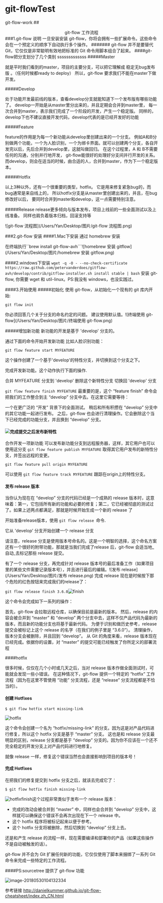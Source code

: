 # git-flowTest
git-flow-work
##<center>git-flow 工作流程</center>
###1.git-flow 说明
一旦安装安装 git-flow，你将会拥有一些扩展命令。这些命令会在一个预定义的顺序下自动执行多个操作。
#######
git-flow 并不是要替代 Git，它仅仅是非常聪明有效地把标准的 Git 命令用脚本组合了起来。
####git-flow把分支划分了几个类别
sssssssssssss
#####Master

就是平时我们看到的master，项目的主要分支，可以把它理解成  稳定无bug发布版 。（任何时候都ready to deploy）
所以，git-flow 要求我们不能在master下做开发。

#####Develop

处于功能开发最前线的版本，查看develop分支就能知道下一个发布版有哪些功能了。
develop一开始是从master里分出来的，并且定期会合并到master里，
每一次合并到master，表示我们完成了一个阶段的开发，产生一个稳定版。
同样的，develop下也不建议直接开发代码，develop代表的是已经开发好的功能

#####Feature


feature的作用是为每一个新功能从develop里创建出来的一个分支。
例如A和B分别做两个功能，一个为人脸识别，一个为绑卡界面。就可以创建两个分支，各自开发完以后，先后合并到develop里，这就叫做回归。
在这个过程里，A 和 B不需要任何的沟通，分别并行地开发，
git-flow能很好的处理好分支间并行开发的关系。
而develop，则会在适当的时候，由合适的人，合并到master，作为下一个稳定版本。

#####Hotfix

以上3种以外，还有一个很重要的类型，hotfix。
它是用来修复紧急bug的，而bug通常是来自线上的，
所以hotfix分支是从master里创建出来的，并且，在bug修改好以后，
要同时合并到master和develop，这一点需要特别注意。

#####Release
release更多倾向与版本发布，项目上线前的一些全面测试以及上线准备。
同样也肩负着版本归档，回滚支持等

![git-flow 流程图](/Users/Yan/Desktop/图片/git-flow 流程图.png)

###2.git-flow 安装
####1.Mac下安装
通过 homebrew 安装

在终端执行``brew install git-flow-avh```![homebrew 安装 gitflow](/Users/Yan/Desktop/图片/homebrew 安装 gitflow.png)

####2.windows下安装
``wget -q -O - --no-check-certificate https://raw.github.com/petervanderdoes/gitflow-avh/develop/contrib/gitflow-installer.sh install stable | bash``
安装 git-flow, 你需要 wget 和 util-linux。PS:我没有 windows，也没实践过。

####3.开始使用
#####初始化
使用 git-flow，从初始化一个现有的 git 库内开始:

``git flow init``

你必须回答几个关于分支的命名约定的问题。
建议使用默认值。![终端使用 git-flow](/Users/Yan/Desktop/图片/终端使用 git-flow.png)





#####增加新功能
新功能的开发是基于 'develop' 分支的。

通过下面的命令开始开发新功能 比如人脸识别功能：

``git flow feature start MYFEATURE``

这个操作创建了一个基于'develop'的特性分支，并切换到这个分支之下。

完成开发新功能。这个动作执行下面的操作.

合并 MYFEATURE 分支到 'develop'
删除这个新特性分支
切换回 'develop' 分支

``git flow feature finish MYFEATURE``
最重要的是，这个 “feature finish” 命令会把我们的工作整合到主 “develop” 分支中去。在这里它需要等待：

一个在更广泛的 “开发” 背景下的全面测试。
稍后和所有积攒在 “develop” 分支中的其它功能一起进行发布。
之后，git-flow 也会进行清理操作。它会删除这个当下已经完成的功能分支，并且换到 “develop” 分支。

#### ![完成提交之后](/Users/Yan/Desktop/图片/完成提交之后.png)发布新特性
合作开发一项新功能
可以发布新功能分支到远程服务器，这样，其它用户也可以使用这分支
``git flow feature publish MYFEATURE``
取得其它用户发布的新特性分支，并签出远程的变更。

``git flow feature pull origin MYFEATURE``

可以使用 ``git flow feature track MYFEATURE`` 跟踪在origin上的特性分支。

#### 发布 release 版本
当你认为现在在 “develop” 分支的代码已经是一个成熟的 release 版本时，这意味着：第一，它包括所有新的功能和必要的修复；第二，它已经被彻底的测试过了。如果上述两点都满足，那就是时候开始生成一个新的 release 了

开始准备release版本，使用 ``git flow release ``命令.

它从 'develop' 分支开始创建一个 release 分支

请注意，release 分支是使用版本号命名的。这是一个明智的选择，这个命名方案还有一个很好的附带功能，那就是当我们完成了release 后，git-flow 会适当地_自动_去标记那些 release 提交。

有了一个 release 分支，再完成针对 release 版本号的最后准备工作（如果项目里的某些文件需要记录版本号），并且进行最后的编辑。![发布 release](/Users/Yan/Desktop/图片/发布 release.png)
完成 release
现在是时候按下那个危险的红色按钮来完成我们的release了：

``git flow release finish 3.6.0``![finish](/Users/Yan/Desktop/图片/finish.png)


这个命令会完成如下一系列的操作：

首先，git-flow 会拉取远程仓库，以确保目前是最新的版本。
然后，release 的内容会被合并到 “master” 和 “develop” 两个分支中去，这样不仅产品代码为最新的版本，而且新的功能分支也将基于最新代码。
为便于识别和做历史参考，release 提交会被标记上这个 release 的名字（在我们的例子里是 “3.6.0”）。
清理操作，版本分支会被删除，并且回到 “develop”。
从 Git 的角度来看，release 版本现在已经完成。依据你的设置，对 “master” 的提交可能已经触发了你所定义的部署流程



####hotfix

很多时候，仅仅在几个小时或几天之后，当对 release 版本作做全面测试时，可能就会发现一些小错误。
在这种情况下，git-flow 提供一个特定的 “hotfix” 工作流程（因为在这里不管使用 “功能” 分支流程，还是 “release” 分支流程都是不恰当的）。

#### 创建 Hotfixes

```
$ git flow hotfix start missing-link
```

![hotfix](/Users/Yan/Desktop/图片/hotfix.png)

这个命令会创建一个名为 “hotfix/missing-link” 的分支。因为这是对产品代码进行修复，所以这个 hotfix 分支是基于 “master” 分支。
这也是和 release 分支最明显的区别，release 分支都是基于 “develop” 分支的。因为你不应该在一个还不完全稳定的开发分支上对产品代码进行地修复。

就像 release 一样，修复这个错误当然也会直接影响到项目的版本号！

#### 完成 Hotfixes

在把我们的修复提交到 hotfix 分支之后，就该去完成它了：

```
$ git flow hotfix finish missing-link
```

![hotfixfinish](/Users/Yan/Desktop/图片/hotfixfinish.png)这个过程非常类似于发布一个 release 版本：

- 完成的改动会被合并到 “master” 中，同样也会合并到 “develop” 分支中，这样就可以确保这个错误不会再次出现在下一个 release 中。
- 这个 hotfix 程序将被标记起来以便于参考。
- 这个 hotfix 分支将被删除，然后切换到 “develop” 分支上去。

还是和产生 release 的流程一样，现在需要编译和部署你的产品（如果这些操作不是自动被触发的话）。

git-flow 并不会为 Git 扩展任何新的功能，它仅仅使用了脚本来捆绑了一系列 Git 命令来完成一些特定的工作流程。



####PS:sourcetree 提供了 git-flow 功能

![image-20180530104132334](/var/folders/qd/y0chqf6d7dn99l7x8rxklnv80000gn/T/abnerworks.Typora/image-20180530104132334.png)

参考链接 http://danielkummer.github.io/git-flow-cheatsheet/index.zh_CN.html
